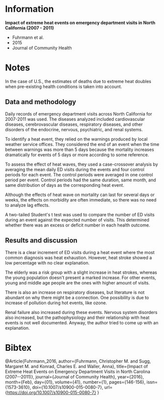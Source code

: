 # Information

**Impact of extreme heat events on emergency department visits in North
California (2007 - 2011)**

- Fuhrmann et al.
- 2015
- Journal of Community Health

# Notes

In the case of U.S., the estimates of deaths due to extreme heat doubles when
pre-existing health conditions is taken into account.

## Data and methodology

Daily records of emergency department visits across North California for
2007-2011 was used. The diseases analyzed included cardiovascular diseases,
cerebrovascular diseases, respiratory diseases, and other disorders of the
endocrine, nervous, psychiatric, and renal systems.

To identify a heat event, they relied on the warnings produced by local weather
service offices. They considered the end of an event when the time between
warnings was more than 5 days because the mortality increases dramatically for
events of 5 days or more according to some reference.

To assess the effect of heat waves, they used a case-crossover analysis by
averaging the mean daily ED visits during the events and four control periods for
each event. The control periods were averaged in one control period per event.
Control periods had the same duration, same month, and same distribution of days
as the corresponding heat event.

Although the effects of heat wave on mortality can last for several days or
weeks, the effects on morbidity are often immediate, so there was no need to
analyze lag effects.

A two-tailed Student's t test was used to compare the number of ED visits during
an event against the expected number of visits. This determined whether there was
an excess or deficit number in each health outcome.

## Results and discussion

There is a clear increment of ED visits during a heat event where the most common
diagnosis was heat exhaustion. However, heat stroke showed a low percentage with
no clear explanation.

The elderly was a risk group with a slight increase in heat strokes, whereas the
young population doesn't present a marked increase. For other events, young and
middle age people are the ones with higher amount of visits.

There is also an increase on respiratory diseases, but literature is not abundant
on why there might be a connection. One possibility is due to increase of
pollution during hot events, like ozone.

Renal failure also increased during these events. Nervous system disorders also
increased, but the pathophysiology and their relationship with heat events is not
well documented. Anyway, the author tried to come up with an explanation.

# Bibtex

@Article{Fuhrmann_2016,
    author={Fuhrmann, Christopher M. and Sugg, Margaret M. and Konrad, Charles E. and Waller, Anna},
    title={Impact of Extreme Heat Events on Emergency Department Visits in North Carolina (2007--2011)},
    journal={Journal of Community Health},
    year={2016},
    month={Feb},
    day={01},
    volume={41},
    number={1},
    pages={146-156},
    issn={1573-3610},
    doi={10.1007/s10900-015-0080-7},
    url={https://doi.org/10.1007/s10900-015-0080-7}
}

